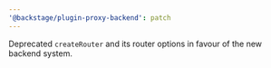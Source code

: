 ```yaml
---
'@backstage/plugin-proxy-backend': patch
---
```


Deprecated `createRouter` and its router options in favour of the new backend system.
